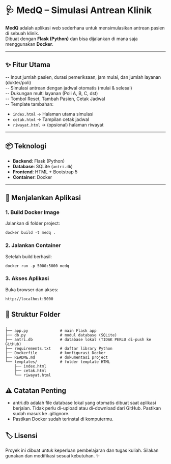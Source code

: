 # 🩺 MedQ – Simulasi Antrean Klinik

**MedQ** adalah aplikasi web sederhana untuk mensimulasikan antrean pasien di sebuah klinik.  
Dibuat dengan **Flask (Python)** dan bisa dijalankan di mana saja menggunakan **Docker**.

---

## ✨ Fitur Utama
-- Input jumlah pasien, durasi pemeriksaan, jam mulai, dan jumlah layanan (dokter/poli)  
-- Simulasi antrean dengan jadwal otomatis (mulai & selesai)  
-- Dukungan multi layanan (Poli A, B, C, dst)  
-- Tombol Reset, Tambah Pasien, Cetak Jadwal  
-- Template tambahan:
- `index.html` → Halaman utama simulasi
- `cetak.html` → Tampilan cetak jadwal
- `riwayat.html` → (opsional) halaman riwayat

---

## 📦 Teknologi
- **Backend**: Flask (Python)
- **Database**: SQLite (`antri.db`)
- **Frontend**: HTML + Bootstrap 5
- **Container**: Docker

---

## 🚀 Menjalankan Aplikasi

### 1. Build Docker Image
Jalankan di folder project:
```
docker build -t medq .
```

### 2. Jalankan Container
Setelah build berhasil:

```
docker run -p 5000:5000 medq
```
### 3️. Akses Aplikasi
Buka browser dan akses:
```
http://localhost:5000
```
## 📂 Struktur Folder
```
.
├── app.py              # main Flask app
├── db.py               # modul database (SQLite)
├── antri.db            # database lokal (TIDAK PERLU di-push ke GitHub)
├── requirements.txt    # daftar library Python
├── Dockerfile          # konfigurasi Docker
├── README.md           # dokumentasi project
└── templates/          # folder template HTML
    ├── index.html
    ├── cetak.html
    └── riwayat.html
```
## ⚠️ Catatan Penting
- antri.db adalah file database lokal yang otomatis dibuat saat aplikasi berjalan.
Tidak perlu di-upload atau di-download dari GitHub. Pastikan sudah masuk ke .gitignore.
- Pastikan Docker sudah terinstal di komputermu.

## 🏷 Lisensi
Proyek ini dibuat untuk keperluan pembelajaran dan tugas kuliah.
Silakan gunakan dan modifikasi sesuai kebutuhan. ✨
